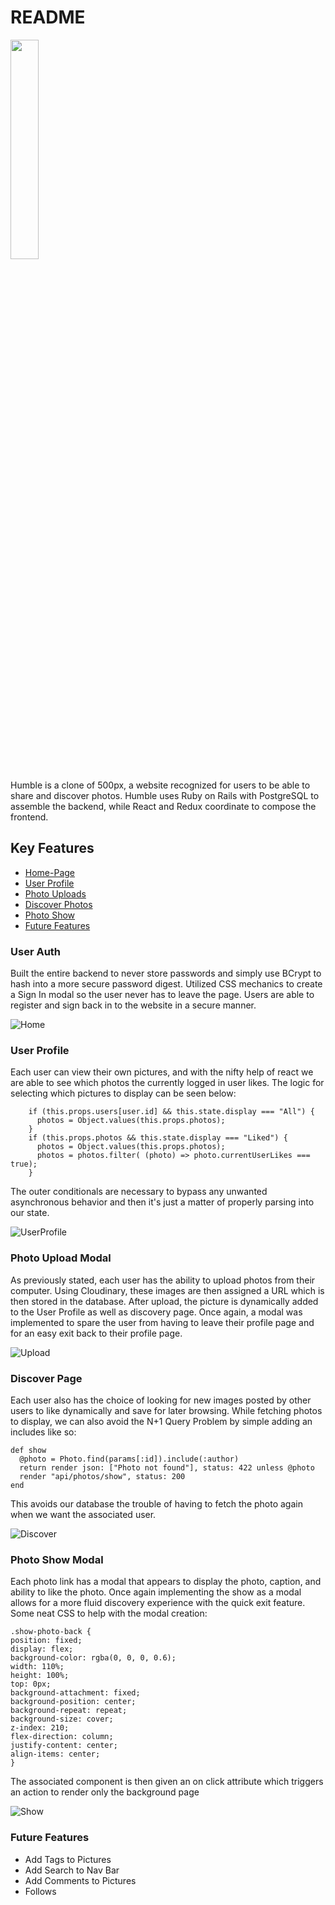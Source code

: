 # README
<a href="https://humblepx.herokuapp.com"><img width=30% src="http://res.cloudinary.com/arpannln/image/upload/v1518212250/v1rblg0obxlbrymmbokc.png"></a>

  Humble is a clone of 500px, a website recognized for users to be able to share and discover photos. Humble 
  uses Ruby on Rails with PostgreSQL to assemble the backend, while React and Redux coordinate to compose the frontend.
 
 
## Key Features

* [Home-Page](#user-auth)
* [User Profile](#user-profile)
* [Photo Uploads](#photo-upload-modal)
* [Discover Photos](#discover-page)
* [Photo Show](#photo-show-modal)
* [Future Features](#future-features)


### User Auth

  Built the entire backend to never store passwords and simply use BCrypt to hash into a more secure password digest. Utilized CSS
mechanics to create a Sign In modal so the user never has to leave the page. Users are able to register and sign back in to the website in a secure manner.

![Home](https://res.cloudinary.com/arpannln/image/upload/v1518206227/is0fi7x8xvfddcxc9sbh.png)


### User Profile

  Each user can view their own pictures, and with the nifty help of react we are able to see which photos the currently logged in user likes. The logic for selecting which pictures to display can be seen below: 

```let photos = [];
    if (this.props.users[user.id] && this.state.display === "All") {
      photos = Object.values(this.props.photos);
    }
    if (this.props.photos && this.state.display === "Liked") {
      photos = Object.values(this.props.photos);
      photos = photos.filter( (photo) => photo.currentUserLikes === true);
    }
```
The outer conditionals are necessary to bypass any unwanted asynchronous behavior and then it's just a matter of properly parsing into our state.

![UserProfile](https://res.cloudinary.com/arpannln/image/upload/v1518210578/qsrbfewsmkqn1tkrfekv.png)


### Photo Upload Modal
  
  As previously stated, each user has the ability to upload photos from their computer. Using Cloudinary, these images are then assigned a URL which is then stored in the database. After upload, the picture is dynamically added to the User Profile as well as discovery page. Once again, a modal was implemented to spare the user from having to leave their profile page and for an easy exit back to their profile page. 


![Upload](https://res.cloudinary.com/arpannln/image/upload/v1518210897/szoinoeznp1jugyhondn.png)



### Discover Page
  
  Each user also has the choice of looking for new images posted by other users to like dynamically and save for later browsing. While fetching photos to display, we can also avoid the N+1 Query Problem by simple adding an includes like so: 
  
  ````
  def show
    @photo = Photo.find(params[:id]).include(:author)
    return render json: ["Photo not found"], status: 422 unless @photo
    render "api/photos/show", status: 200
  end
 ````
 This avoids our database the trouble of having to fetch the photo again when we want the associated user. 
  
![Discover](https://res.cloudinary.com/arpannln/image/upload/v1518210589/xg1zavqmblm4slcb7v0v.png)



### Photo Show Modal

  Each photo link has a modal that appears to display the photo, caption, and ability to like the photo. Once again implementing the show as a modal allows for a more fluid discovery experience with the quick exit feature. Some neat CSS to help with the modal creation: 
  
    .show-photo-back {
    position: fixed;
    display: flex;
    background-color: rgba(0, 0, 0, 0.6);
    width: 110%;
    height: 100%;
    top: 0px;
    background-attachment: fixed;
    background-position: center;
    background-repeat: repeat;
    background-size: cover;
    z-index: 210;
    flex-direction: column;
    justify-content: center;
    align-items: center;
    }
    
The associated component is then given an on click attribute which triggers an action to render only the background page

![Show](https://res.cloudinary.com/arpannln/image/upload/v1518210559/rkzspbjaqiimby3qo53u.png)

### Future Features

* Add Tags to Pictures 
* Add Search to Nav Bar
* Add Comments to Pictures 
* Follows



